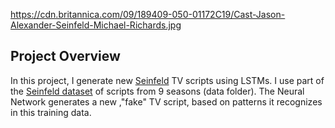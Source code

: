 https://cdn.britannica.com/09/189409-050-01172C19/Cast-Jason-Alexander-Seinfeld-Michael-Richards.jpg

## Project Overview

In this project, I generate new [Seinfeld](https://en.wikipedia.org/wiki/Seinfeld) TV scripts using LSTMs.  I use part of the [Seinfeld dataset](https://www.kaggle.com/thec03u5/seinfeld-chronicles#scripts.csv) of scripts from 9 seasons (data folder).  The Neural Network generates a new ,"fake" TV script, based on patterns it recognizes in this training data.

